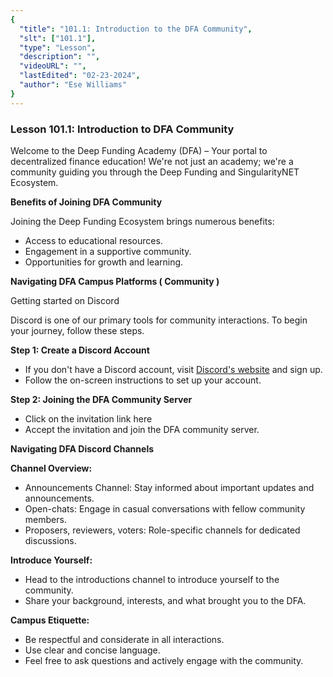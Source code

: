 ```yaml
---
{
  "title": "101.1: Introduction to the DFA Community",
  "slt": ["101.1"],
  "type": "Lesson",
  "description": "",
  "videoURL": "",
  "lastEdited": "02-23-2024",
  "author": "Ese Williams"
}
---
```


### **Lesson 101.1: Introduction to DFA Community**

Welcome to the Deep Funding Academy (DFA) – Your portal to decentralized finance education! We're not just an academy; we're a community guiding you through the Deep Funding and SingularityNET Ecosystem.

**Benefits of Joining DFA Community**

Joining the Deep Funding Ecosystem brings numerous benefits:

- Access to educational resources.
- Engagement in a supportive community.
- Opportunities for growth and learning.

**Navigating DFA Campus Platforms ( Community )**

Getting started on Discord

Discord is one of our primary tools for community interactions. To begin your journey, follow these steps.

**Step 1: Create a Discord Account**

- If you don't have a Discord account, visit [Discord's website](https://discord.com/) and sign up.
- Follow the on-screen instructions to set up your account.

**Step 2: Joining the DFA Community Server**

- Click on the invitation link here
- Accept the invitation and join the DFA community server.

**Navigating DFA Discord Channels**

**Channel Overview:**

- Announcements Channel: Stay informed about important updates and announcements.
- Open-chats: Engage in casual conversations with fellow community members.
- Proposers, reviewers, voters: Role-specific channels for dedicated discussions.

**Introduce Yourself:**

- Head to the introductions channel to introduce yourself to the community.
- Share your background, interests, and what brought you to the DFA.

**Campus Etiquette:**

- Be respectful and considerate in all interactions.
- Use clear and concise language.
- Feel free to ask questions and actively engage with the community.
